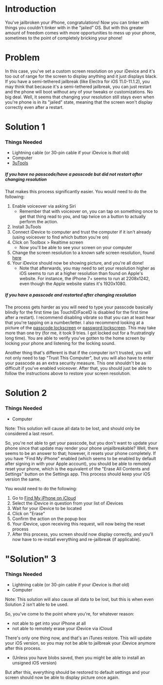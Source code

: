 # Introduction
You've jailbroken your iPhone, congratulations! Now you can tinker with things you couldn't tinker with in the "jailed" OS. But with this greater amount of freedom comes with more opportunities to mess up your phone, sometimes to the point of completely bricking your phone! 

# Problem
In this case, you've set a custom screen resolution on your iDevice and it's too out of range for the screen to display anything and it just displays black.
If you have a semi-tethered jailbreak (like Electra for iOS 11.0-11.1.2), you may think that because it's a semi-tethered jailbreak, you can just restart and the phone will boot without any of your tweaks or customizations. No big deal.
Well, it seems that changing your resolution still stays even when you're phone is in its "jailed" state, meaning that the screen won't display correctly even after a restart.

# Solution 1

### Things Needed
- Lightning cable (or 30-pin cable if your iDevice is *that* old)
- Computer
- [3uTools](http://www.3u.com/)

##### If you have no passcode/have a passcode but did not restart after changing resolution
That makes this process significantly easier. You would need to do the following:
1. Enable voiceover via asking Siri
   - Remember that with voiceover on, you can tap on something once to get that thing read to you, and tap twice on a button to actually perform the action. 
2. Install 3uTools
3. Connect iDevice to computer and trust the computer if it isn't already (using voiceover to find which button you're on)
4. Click on Toolbox > Realtime screen
   - Now you'll be able to see your screen on your computer
5. Change the screen resolution to a known safe screen resolution, found [here](https://developer.apple.com/library/content/documentation/DeviceInformation/Reference/iOSDeviceCompatibility/Displays/Displays.html)
6. Your iDevice should now be showing picture, and you're all done!
   - Note that afterwards, you may need to set your resolution higher as iOS seems to run at a higher resolution than found on Apple's website. For instance, the iPhone 7+ seems to run at 2208x1242, even though the Apple website states it's 1920x1080.

##### If you have a passcode and restarted after changing resolution
The process gets harder as you will need to type your passcode basically blindly for the first time (as TouchID/FaceID is disabled for the first time after a restart). I recommend disabling vibrate so that you can at least hear that you're tapping on a number/letter.
I also recommend looking at a picture of the [passcode lockscreen](https://media.idownloadblog.com/wp-content/uploads/2017/06/Creamy-iOS-10-Lighter-Cream.jpg) or [password lockscreen](https://img.gadgethacks.com/img/88/42/63559176523076/0/set-alphanumeric-lock-screen-passcode-for-stronger-security-your-iphone.w1456.jpg).
This may take more than one try (for me, it took 9 tries. I got locked out for a frustratingly long time). You are able to verify you've gotten to the home screen by locking your phone and listening for the locking sound.

Another thing that's different is that if the computer isn't trusted, you will not only need to tap "Trust This Computer", but you will also have to enter your passcode as an extra security measure. This one shouldn't be as difficult if you've enabled voiceover.
After that, you should just be able to follow the instructions above to restore your screen resolution.

# Solution 2

### Things Needed
- Computer

Note: This solution will cause all data to be lost, and should only be considered a last resort.

So, you're not able to get your passcode, but you don't want to update your phone since that update may render your phone unjailbreakable? Well, there seems to be an answer to that; however, it resets your phone completely.
If you have "Find My iPhone" enabled (which seems to be enabled by default after signing in with your Apple account), you should be able to remotely reset your phone, which is the equivalent of the "Erase All Contents and Settings" button on the Settings app. This process should keep your iOS version the same.

You would need to do the following:
1. Go to [Find My iPhone on iCloud](https://www.icloud.com/#find)
2. Select the iDevice in question from your list of iDevices
3. Wait for your iDevice to be located
4. Click on "Erase"
5. Confirm the action on the popup box
6. Your iDevice, upon receiving this request, will now being the reset process
7. After this process, you screen should now display correctly, and you'll now have to re-install everything and re-jailbreak (if applicable).

# "Solution" 3

### Things Needed
- Lightning cable (or 30-pin cable if your iDevice is *that* old)
- Computer

Note: This solution will also cause all data to be lost, but this is when even Solution 2 isn't able to be used.

So, you've come to the point where you're, for whatever reason:
- not able to get into your iPhone at all
- not able to remotely erase your iDevice via iCloud

There's only one thing now, and that's an iTunes restore. This will update your iOS version, so you may not be able to jailbreak your iDevice anymore after this process. 
  - (Unless you have blobs saved, then you might be able to install an unsigned iOS version)

But after this, everything should be restored to default settings and your screen should now be able to display picture once again.
